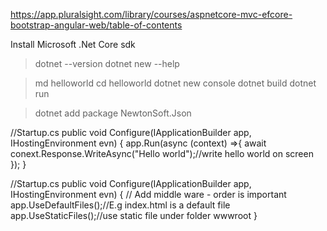 https://app.pluralsight.com/library/courses/aspnetcore-mvc-efcore-bootstrap-angular-web/table-of-contents

Install Microsoft .Net Core sdk
>dotnet --version
>dotnet new --help

>md helloworld
>cd helloworld
>dotnet new console
>dotnet build
>dotnet run

>dotnet add package NewtonSoft.Json



//Startup.cs
public void Configure(IApplicationBuilder app, IHostingEnvironment evn)
{
  app.Run(async (context) =>{
    await conext.Response.WriteAsync("<html><body>Hello world</body></html>");//write hello world on screen
  });
}

//Startup.cs
public void Configure(IApplicationBuilder app, IHostingEnvironment evn)
{
  // Add middle ware - order is important
  app.UseDefaultFiles();//E.g index.html is a default file
  app.UseStaticFiles();//use static file under folder wwwroot
}

